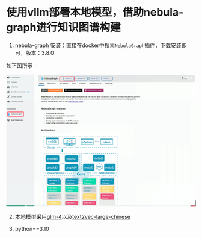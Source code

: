 # 使用vllm部署本地模型，借助nebula-graph进行知识图谱构建

1. nebula-graph 安装：直接在docker中搜索`NebulaGraph`插件，下载安装即可，版本：3.8.0

如下图所示：

![nebula](./img/nebula.png)

2. 本地模型采用[glm-4](https://huggingface.co/THUDM/glm-4-9b-chat/tree/main)以及[text2vec-large-chinese](https://huggingface.co/GanymedeNil/text2vec-large-chinese/tree/main)

3. python==3.10